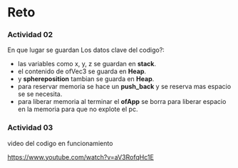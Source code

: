 # Reto

### Actividad 02  
En que lugar se guardan Los datos clave del codigo?:  

- las variables como x, y, z se guardan en **stack**.  
- el contenido de ofVec3 se guarda en **Heap**.  
- y **sphereposition** tambian se guarda en **Heap**.  
- para reservar memoria se hace un **push_back** y se reserva mas espacio se se necesita.
- para liberar memoria al terminar el **ofApp** se borra para liberar espacio en la memoria para que no explote el pc.

### Actividad 03

video del codigo en funcionamiento  

https://www.youtube.com/watch?v=aV3RofqHc1E